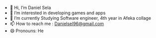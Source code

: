 - 👋 Hi, I’m Daniel Sela
- 👀 I’m interested in developing games and apps
- 🌱 I’m currently Studying Software engineer, 4th year in Afeka collage
- 📫 How to reach me : Danielsel96@gmail.com
- 😄 Pronouns: He

